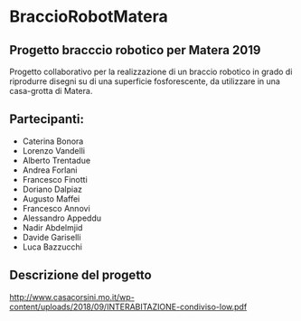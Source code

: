 # BraccioRobotMatera

## Progetto bracccio robotico per Matera 2019

Progetto collaborativo per la realizzazione di un braccio robotico in grado di riprodurre disegni su di una superficie fosforescente, da utilizzare in una casa-grotta di Matera.

## Partecipanti:
* Caterina Bonora
* Lorenzo Vandelli
* Alberto Trentadue
* Andrea Forlani
* Francesco Finotti
* Doriano Dalpiaz
* Augusto Maffei
* Francesco Annovi
* Alessandro Appeddu
* Nadir Abdelmjid
* Davide Gariselli
* Luca Bazzucchi

## Descrizione del progetto


http://www.casacorsini.mo.it/wp-content/uploads/2018/09/INTERABITAZIONE-condiviso-low.pdf
